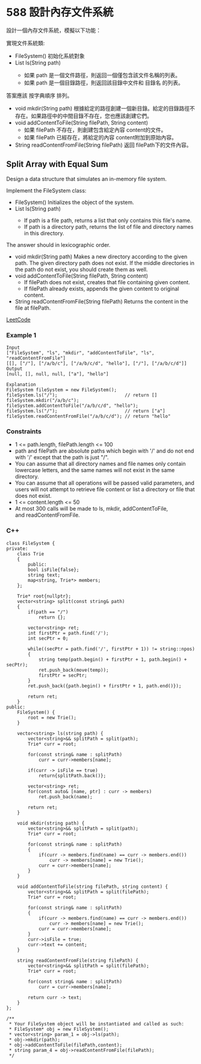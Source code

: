# 588 設計內存文件系統
設計一個內存文件系統，模擬以下功能：

實現文件系統類:

* FileSystem() 初始化系統對象
* List<String> ls(String path)
  * 如果 path 是一個文件路徑，則返回一個僅包含該文件名稱的列表。
  * 如果 path 是一個目錄路徑，則返回該目錄中文件和 目錄名 的列表。

答案應該 按字典順序 排列。

* void mkdir(String path) 根據給定的路徑創建一個新目錄。給定的目錄路徑不存在。如果路徑中的中間目錄不存在，您也應該創建它們。
* void addContentToFile(String filePath, String content)
  * 如果 filePath 不存在，則創建包含給定內容 content的文件。
  * 如果 filePath 已經存在，將給定的內容 content附加到原始內容。
* String readContentFromFile(String filePath) 返回 filePath下的文件內容。



## Split Array with Equal Sum

Design a data structure that simulates an in-memory file system.

Implement the FileSystem class:

* FileSystem() Initializes the object of the system.
* List<String> ls(String path)
  * If path is a file path, returns a list that only contains this file's name.
  * If path is a directory path, returns the list of file and directory names in this directory.

The answer should in lexicographic order.
* void mkdir(String path) Makes a new directory according to the given path. The given directory path does not exist. If the middle directories in the path do not exist, you should create them as well.
* void addContentToFile(String filePath, String content)
  * If filePath does not exist, creates that file containing given content.
  * If filePath already exists, appends the given content to original content.
* String readContentFromFile(String filePath) Returns the content in the file at filePath.


[LeetCode](https://leetcode-cn.com/problems/design-in-memory-file-system/)

### Example 1

```
Input
["FileSystem", "ls", "mkdir", "addContentToFile", "ls", "readContentFromFile"]
[[], ["/"], ["/a/b/c"], ["/a/b/c/d", "hello"], ["/"], ["/a/b/c/d"]]
Output
[null, [], null, null, ["a"], "hello"]

Explanation
FileSystem fileSystem = new FileSystem();
fileSystem.ls("/");                         // return []
fileSystem.mkdir("/a/b/c");
fileSystem.addContentToFile("/a/b/c/d", "hello");
fileSystem.ls("/");                         // return ["a"]
fileSystem.readContentFromFile("/a/b/c/d"); // return "hello"
```

### Constraints

* 1 <= path.length, filePath.length <= 100
* path and filePath are absolute paths which begin with '/' and do not end with '/' except that the path is just "/".
* You can assume that all directory names and file names only contain lowercase letters, and the same names will not exist in the same directory.
* You can assume that all operations will be passed valid parameters, and users will not attempt to retrieve file content or list a directory or file that does not exist.
* 1 <= content.length <= 50
* At most 300 calls will be made to ls, mkdir, addContentToFile, and readContentFromFile.



### C++ 

```
class FileSystem {
private:
    class Trie
    {
        public:
        bool isFile{false};
        string text;
        map<string, Trie*> members;            
    };

    Trie* root{nullptr};
    vector<string> split(const string& path)
    {
        if(path == "/")
            return {};

        vector<string> ret;
        int firstPtr = path.find('/');
        int secPtr = 0;

        while((secPtr = path.find('/', firstPtr + 1)) != string::npos)
        {
            string temp(path.begin() + firstPtr + 1, path.begin() + secPtr);
            ret.push_back(move(temp));
            firstPtr = secPtr;
        }
        ret.push_back({path.begin() + firstPtr + 1, path.end()});

        return ret;
    }
public:
    FileSystem() {
        root = new Trie();
    }
    
    vector<string> ls(string path) {
        vector<string>&& splitPath = split(path); 
        Trie* curr = root;

        for(const string& name : splitPath)
            curr = curr->members[name];
        
        if(curr -> isFile == true)
            return{splitPath.back()};
        
        vector<string> ret;
        for(const auto& [name, ptr] : curr -> members)
            ret.push_back(name);        

        return ret;
    }
    
    void mkdir(string path) {
        vector<string>&& splitPath = split(path); 
        Trie* curr = root;

        for(const string& name : splitPath)
        {    
            if(curr -> members.find(name) == curr -> members.end())
                curr -> members[name] = new Trie();
            curr = curr->members[name];
        }
    }
    
    void addContentToFile(string filePath, string content) {
        vector<string>&& splitPath = split(filePath); 
        Trie* curr = root;

        for(const string& name : splitPath)
        {    
            if(curr -> members.find(name) == curr -> members.end())
                curr -> members[name] = new Trie();
            curr = curr->members[name];
        }
        curr->isFile = true;
        curr->text += content;
    }
    
    string readContentFromFile(string filePath) {
        vector<string>&& splitPath = split(filePath); 
        Trie* curr = root;

        for(const string& name : splitPath)
            curr = curr->members[name];

        return curr -> text;
    }
};

/**
 * Your FileSystem object will be instantiated and called as such:
 * FileSystem* obj = new FileSystem();
 * vector<string> param_1 = obj->ls(path);
 * obj->mkdir(path);
 * obj->addContentToFile(filePath,content);
 * string param_4 = obj->readContentFromFile(filePath);
 */
```
